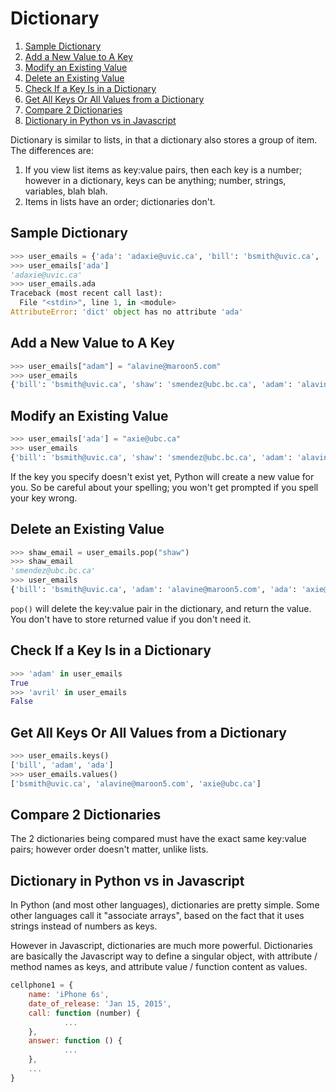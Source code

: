 # Dictionary

1. [Sample Dictionary](#sample-dictionary)
2. [Add a New Value to A Key](#add-a-new-value-to-a-key)
3. [Modify an Existing Value](#modify-an-existing-value)
4. [Delete an Existing Value](#delete-an-existing-value)
5. [Check If a Key Is in a Dictionary](#check-if-a-key-is-in-a-dictionary)
6. [Get All Keys Or All Values from a Dictionary](#get-all-keys-or-all-values-from-a-dictionary)
7. [Compare 2 Dictionaries](#compare-2-dictionaries)
8. [Dictionary in Python vs in Javascript](#dictionary-in-python-vs-in-javascript)

Dictionary is similar to lists, in that a dictionary also stores a group of item. The differences are:

1. If you view list items as key:value pairs, then each key is a number; however in a dictionary, keys can be anything; number, strings, variables, blah blah.
1. Items in lists have an order; dictionaries don't.

## Sample Dictionary

```python
>>> user_emails = {'ada': 'adaxie@uvic.ca', 'bill': 'bsmith@uvic.ca', 'shaw': 'smendez@ubc.bc.ca'}
>>> user_emails['ada']
'adaxie@uvic.ca'
>>> user_emails.ada
Traceback (most recent call last):
  File "<stdin>", line 1, in <module>
AttributeError: 'dict' object has no attribute 'ada'
```

## Add a New Value to A Key

```python
>>> user_emails["adam"] = "alavine@maroon5.com"
>>> user_emails
{'bill': 'bsmith@uvic.ca', 'shaw': 'smendez@ubc.bc.ca', 'adam': 'alavine@maroon5.com', 'ada': 'adaxie@uvic.ca'}
```

## Modify an Existing Value

```python
>>> user_emails['ada'] = "axie@ubc.ca"
>>> user_emails
{'bill': 'bsmith@uvic.ca', 'shaw': 'smendez@ubc.bc.ca', 'adam': 'alavine@maroon5.com', 'ada': 'axie@ubc.ca'}
```

If the key you specify doesn't exist yet, Python will create a new value for you. So be careful about your spelling; you won't get prompted if you spell your key wrong.

## Delete an Existing Value

```python
>>> shaw_email = user_emails.pop("shaw")
>>> shaw_email
'smendez@ubc.bc.ca'
>>> user_emails
{'bill': 'bsmith@uvic.ca', 'adam': 'alavine@maroon5.com', 'ada': 'axie@ubc.ca'}
```

`pop()` will delete the key:value pair in the dictionary, and return the value. You don't have to store returned value if you don't need it.

## Check If a Key Is in a Dictionary

```python
>>> 'adam' in user_emails
True
>>> 'avril' in user_emails
False
```

## Get All Keys Or All Values from a Dictionary

```python
>>> user_emails.keys()
['bill', 'adam', 'ada']
>>> user_emails.values()
['bsmith@uvic.ca', 'alavine@maroon5.com', 'axie@ubc.ca']
```

## Compare 2 Dictionaries

The 2 dictionaries being compared must have the exact same key:value pairs; however order doesn't matter, unlike lists.

## Dictionary in Python vs in Javascript

In Python (and most other languages), dictionaries are pretty simple. Some other languages call it "associate arrays", based on the fact that it uses strings instead of numbers as keys.

However in Javascript, dictionaries are much more powerful. Dictionaries are basically the Javascript way to define a singular object, with attribute / method names as keys, and attribute value / function content as values.

```javascript
cellphone1 = {
    name: 'iPhone 6s',
    date_of_release: 'Jan 15, 2015',
    call: function (number) {
            ...
    },
    answer: function () {
            ...
    },
    ...
}


